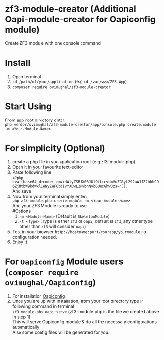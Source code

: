 # zf3-module-creator (Additional Oapi-module-creator for Oapiconfig module)
Create ZF3 module with one console command

# Install
1. Open terminal
2. `cd /path/of/your/application` (e.g `cd /var/www/ZF3-App`)
3. `composer require ovimughal/zf3-module-creator`

# Start Using
From app root directory enter: <br>
`php vendor/ovimughal/zf3-module-creator/app/console.php create:module -m <Your-Module-Name>`

# For simplicity (Optional)
1. create a php file in you application root (e.g zf3-module.php)
2. Open it in your favourite text-editor
3. Paste following line <br>
    `<?php eval(base64_decode('cmVxdWlyZSBfX0RJUl9fLicvdmVuZG9yL292aW11Z2hhbC96ZjMtbW9kdWxlLWNyZWF0b3IvYXBwL2NvbnNvbGUucGhwJzs='));`<br>
   And save
4. Now from your terminal simply enter:<br>
    `php zf3-module.php create:module -m <Your-Module-Name>`<br>
   And your ZF3 Module is ready to use <br>
   #Options
   1. `-m <Module-Name>` (Default is `SkeletonModule`)
   2. `-t <Type>` (Type is either `zf3` or `oapi`, default is `zf3`, any other type other than `zf3` will consider `oapi`)
5. Test in your browser `http://hostname:port/yourapp/yourmodule` no configuration needed.
6. Enjoy :)

# For `Oapiconfig` Module users (`composer require ovimughal/Oapiconfig`) 
1. For installation <a href='https://github.com/ovimughal/oapiconfig'>Oapiconfig</a>
2. Once you are up with installation, from your root directory type in following command in terminal<br>
    `zf3-module.php oapi:serve` (zf3-module.php is the file we created above in step 1)<br>
   This will serve Oapiconfig module & do all the necessary configurations automatically<br>
   Also some config files will be generated for you.
